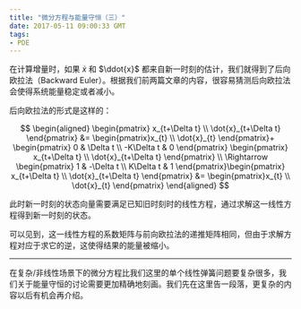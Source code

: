 ```yaml
---
title: "微分方程与能量守恒（三）"
date: 2017-05-11 09:00:33 GMT
tags:
- PDE
---
```


在计算增量时，如果 $\dot{x}$ 和 $\ddot{x}$ 都来自新一时刻的估计，我们就得到了后向欧拉法（Backward Euler）。根据我们前两篇文章的内容，很容易猜测后向欧拉法会使得系统能量稳定或者减小。

后向欧拉法的形式是这样的：

$$
\begin{aligned}
\begin{pmatrix}
x_{t+\Delta t} \\
\dot{x}_{t+\Delta t}
\end{pmatrix} &= \begin{pmatrix}x_{t} \\ \dot{x}_{t} \end{pmatrix}+
\begin{pmatrix}
0 & \Delta t \\
-K\Delta t & 0
\end{pmatrix}
\begin{pmatrix}
x_{t+\Delta t} \\
\dot{x}_{t+\Delta t}
\end{pmatrix} \\
\Rightarrow \begin{pmatrix}
1 & -\Delta t \\
K\Delta t & 1
\end{pmatrix}\begin{pmatrix}
x_{t+\Delta t} \\
\dot{x}_{t+\Delta t}
\end{pmatrix} &= \begin{pmatrix}x_{t} \\ \dot{x}_{t} \end{pmatrix}
\end{aligned}
$$

此时新一时刻的状态向量需要满足已知旧时刻时的线性方程，通过求解这一线性方程得到新一时刻的状态。

可以见到，这一线性方程的系数矩阵与前向欧拉法的递推矩阵相同，但由于求解方程对应于求它的逆，这使得结果的能量被缩小。

------

在复杂/非线性场景下的微分方程比我们这里的单个线性弹簧问题要复杂很多，我们关于能量守恒的讨论需要更加精确地刻画。我们先在这里告一段落，更复杂的内容以后有机会再介绍。
